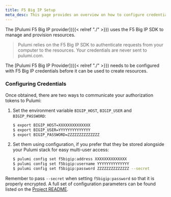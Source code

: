 ```yaml
---
title: F5 Big IP Setup
meta_desc: This page provides an overview on how to configure credentials for the Pulumi F5 Big IP Provider.
---
```


The [Pulumi F5 Big IP provider]({{< relref "./" >}}) uses the F5 Big IP SDK to manage and provision resources.

> Pulumi relies on the F5 Big IP SDK to authenticate requests from your computer to the resources. Your credentials are never sent
> to pulumi.com.

The [Pulumi F5 Big IP Provider]({{< relref "./" >}}) needs to be configured with F5 Big IP credentials
before it can be used to create resources.

### Configuring Credentials

Once obtained, there are two ways to communicate your authorization tokens to Pulumi:

1. Set the environment variable `BIGIP_HOST`, `BIGIP_USER` and `BIGIP_PASSWORD`:

    ```bash
    $ export BIGIP_HOST=XXXXXXXXXXXXXX
    $ export BIGIP_USER=YYYYYYYYYYYYYY
    $ export BIGIP_PASSWORD=ZZZZZZZZZZZZZZ
    ```

2. Set them using configuration, if you prefer that they be stored alongside your Pulumi stack for easy multi-user access:

    ```bash
    $ pulumi config set f5bigip:address XXXXXXXXXXXXXX
    $ pulumi config set f5bigip:username YYYYYYYYYYYYYY
    $ pulumi config set f5bigip:password ZZZZZZZZZZZZZZ --secret
    ```

Remember to pass `--secret` when setting `f5bigip:password` so that it is properly encrypted. A full set of configuration parameters
can be found listed on the [Project README](https://github.com/pulumi/pulumi-f5bigip/blob/master/README.md).

